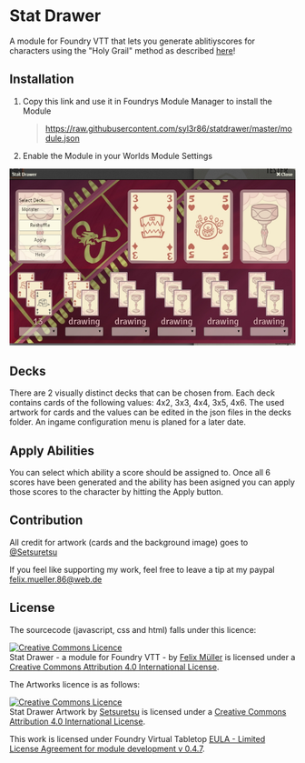# Stat Drawer

A module for Foundry VTT that lets you generate ablitiyscores for characters using the "Holy Grail" method as described [here](https://www.reddit.com/r/DnD/comments/c67dft/oc_another_character_stat_generation_method_i/)!

## Installation
1. Copy this link and use it in Foundrys Module Manager to install the Module

    > https://raw.githubusercontent.com/syl3r86/statdrawer/master/module.json
    
2. Enable the Module in your Worlds Module Settings

<a href="https://streamable.com/q3ch7" title="Preview"><img src="preview.jpg" alt="Preview" /></a>

## Decks
There are 2 visually distinct decks that can be chosen from. Each deck contains cards of the following values: 4x2, 3x3, 4x4, 3x5, 4x6.
The used artwork for cards and the values can be edited in the json files in the decks folder.
An ingame configuration menu is planed for a later date.

## Apply Abilities
You can select which ability a score should be assigned to. Once all 6 scores have been generated and the ability has been asigned you can apply those scores to the character by hitting the Apply button.

## Contribution
All credit for artwork (cards and the background image) goes to [@Setsuretsu](https://twitter.com/setsuretsu)

If you feel like supporting my work, feel free to leave a tip at my paypal felix.mueller.86@web.de

## License
The sourcecode (javascript, css and html) falls under this licence:

<a rel="license" href="http://creativecommons.org/licenses/by/4.0/"><img alt="Creative Commons Licence" style="border-width:0" src="https://i.creativecommons.org/l/by/4.0/88x31.png" /></a><br /><span xmlns:dct="http://purl.org/dc/terms/" property="dct:title">Stat Drawer - a module for Foundry VTT -</span> by <a xmlns:cc="http://creativecommons.org/ns#" href="https://github.com/syl3r86?tab=repositories" property="cc:attributionName" rel="cc:attributionURL">Felix Müller</a> is licensed under a <a rel="license" href="http://creativecommons.org/licenses/by/4.0/">Creative Commons Attribution 4.0 International License</a>.

The Artworks licence is as follows:

<a rel="license" href="http://creativecommons.org/licenses/by/4.0/"><img alt="Creative Commons Licence" style="border-width:0" src="https://i.creativecommons.org/l/by/4.0/88x31.png" /></a><br /><span xmlns:dct="http://purl.org/dc/terms/" property="dct:title">Stat Drawer Artwork</span> by <a xmlns:cc="http://creativecommons.org/ns#" href="https://twitter.com/setsuretsu" property="cc:attributionName" rel="cc:attributionURL">Setsuretsu</a> is licensed under a <a rel="license" href="http://creativecommons.org/licenses/by/4.0/">Creative Commons Attribution 4.0 International License</a>.

This work is licensed under Foundry Virtual Tabletop [EULA - Limited License Agreement for module development v 0.4.7](https://foundryvtt.com/article/license/).
